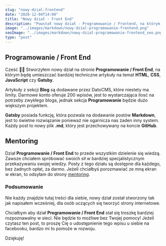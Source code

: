 ```yaml
---
slug: "nowy-dzial-frontend"
date: "2020-12-04T14:00"
title: "Nowy dział - Front End"
description: "Powstał nowy dział - Programowanie / Frontend, na którym będzie więcej treści dla osób uczących się programować."
image: "../images/markdown/nowy-dzial-programowanie-frontend.png"
seoImage: "../images/markdown/nowy-dzial-programowanie-frontend_seo.png"
type: "post"
---
```


## Programowanie / Front End

Cześć ✌🏻 Stworzyłem nowy dział na stronie **Programowanie / Front End**, na którym
będę umieszczać bardziej techniczne artykuły na temat **HTML**, **CSS**, **JavaScript** czy **Gatsby**.

Artykuły z sekcji **Blog** są dodawane przez DatoCMS, które niestety ma limity.
Darmowe konto oferuje 200 wpisów, jest to wystarczająca ilosć na potrzeby zwykłego bloga,
jednak sekcja **Programowanie** będzie dużo większym projektem.

**Gatsby** posiada funkcję, która pozwala na dodawanie postów **Markdown**, jest to świetne rozwiązanie
ponieważ nie ogarnicza nas żaden inny system. Każdy post to nowy plik **.md**, który jest
przechowywany na koncie **GitHub**.

## Mentoring

Dział **Programowanie / Front End** to przede wszystkim dzielenie się wiedzą.
Zawsze chciałem spróbować swoich sił w bardziej specjalistycznym przekazywaniu swojej wiedzy.
Posty z tego działu są dostępne dla każdego, bez żadnych opłat, za darmo.
Jeżeli chciałbyś porozmawiać ze mną ekran w ekran, to odsyłam do strony [mentoring](/oferta/mentoring/).

### Podsumowanie

Nie każdy znajdzie tutaj treści dla siebie, nowy dział został stworzony tak jak napisałem wcześniej,
dla osób uczących się tworzyć strony internetowe.

Chciałbym aby dział **Programowanie / Front End** stał się troszkę bardziej rozpoznawalny w sieci.
Nie będzie to możliwe bez Twojej pomocy! Jeżeli czytasz ten post, to proszę Cię o udostępnienie tego wpisu
u siebie na facebooku, bardzo mi to pomoże w rozwoju.

Dziękuję!